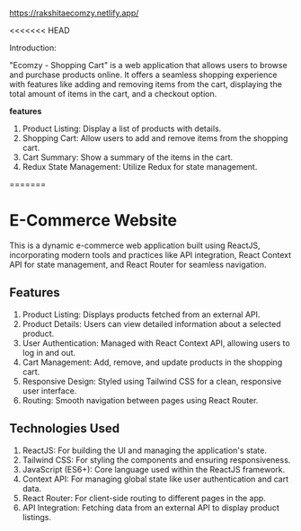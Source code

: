 https://rakshitaecomzy.netlify.app/

<<<<<<< HEAD

Introduction:

"Ecomzy - Shopping Cart" is a web application that allows users to browse and purchase products online. It offers a seamless shopping experience with features like adding and removing items from the cart, displaying the total amount of items in the cart, and a checkout option.

**features**
1. Product Listing: Display a list of products with details.
2. Shopping Cart: Allow users to add and remove items from the shopping cart.
3. Cart Summary: Show a summary of the items in the cart.
4. Redux State Management: Utilize Redux for state management.




=======
 # E-Commerce Website
This is a dynamic e-commerce web application built using ReactJS, incorporating modern tools and practices like API integration, React Context API for state management, and React Router for seamless navigation.

## Features
1) Product Listing: Displays products fetched from an external API.
2) Product Details: Users can view detailed information about a selected product.
3) User Authentication: Managed with React Context API, allowing users to log in and out.
4) Cart Management: Add, remove, and update products in the shopping cart.
5) Responsive Design: Styled using Tailwind CSS for a clean, responsive user interface.
6) Routing: Smooth navigation between pages using React Router.
## Technologies Used
1) ReactJS: For building the UI and managing the application's state.
2) Tailwind CSS: For styling the components and ensuring responsiveness.
3) JavaScript (ES6+): Core language used within the ReactJS framework.
4) Context API: For managing global state like user authentication and cart data.
5) React Router: For client-side routing to different pages in the app.
6) API Integration: Fetching data from an external API to display product listings.

